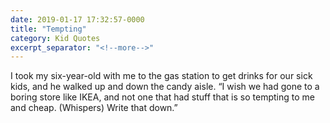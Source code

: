 ```yaml
---
date: 2019-01-17 17:32:57-0000
title: "Tempting"
category: Kid Quotes
excerpt_separator: "<!--more-->"
---
```


I took my six-year-old with me to the gas station to get drinks for our sick kids, and he walked up and down the candy aisle. “I wish we had gone to a boring store like IKEA, and not one that had stuff that is so tempting to me and cheap. (Whispers) Write that down.”
<!--more-->
